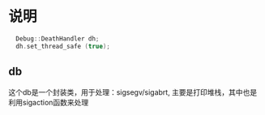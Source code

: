 # 说明
```c++
  Debug::DeathHandler dh;
  dh.set_thread_safe (true);
```

## db

这个db是一个封装类，用于处理：sigsegv/sigabrt,
主要是打印堆栈，其中也是利用sigaction函数来处理

